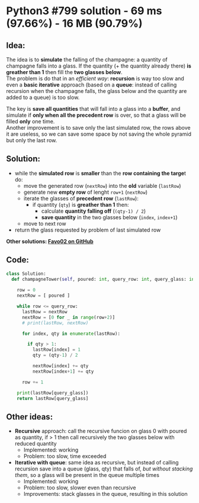 # Python3 #799 solution - 69 ms (97.66%) - 16 MB (90.79%)

## Idea:

The idea is to **simulate** the falling of the champagne: a quantity of champagne falls into a glass. If the quantity (+ the quantity already there) **is greather than 1** then fill the **two glasses below**.\
The problem is do that in an _efficient way_: **recursion** is way too slow and even a **basic iterative** approach (based on a **queue**: instead of calling recursion when the champagne falls, the glass below and the quantity are added to a queue) is too slow.

The key is **save all quantities** that will fall into a glass into a **buffer**, and simulate if **only when all the precedent row** is over, so that a glass will be filled **only** one time.\
Another improvement is to save only the last simulated row, the rows above it are useless, so we can save some space by not saving the whole pyramid but only the last row.

## Solution:

- while the **simulated row** is **smaller** than the **row containing the targe**t do:
  - move the generated row (`nextRow`) into the **old** variable (`lastRow`)
  - generate new **empty row** of lenght `row+1` (`nextRow`)
  - iterate the glasses of **precedent row** (`lastRow`):
    - if quantity (`qty`) is **greather than 1** then:
      - calculate **quantity falling off** (`(qty-1) / 2`)
      - **save quantity** in the two glasses below (`index`, `index+1`)
  - move to next row
- return the glass requested by problem of last simulated row

**Other solutions: [Favo02 on GitHub](https://github.com/Favo02/leetcode)**

## Code:
```python
class Solution:
  def champagneTower(self, poured: int, query_row: int, query_glass: int) -> float:
    
    row = 0
    nextRow = [ poured ]

    while row <= query_row:
      lastRow = nextRow
      nextRow = [0 for _ in range(row+2)]
      # print(lastRow, nextRow)

      for index, qty in enumerate(lastRow):

        if qty > 1:
          lastRow[index] = 1
          qty = (qty-1) / 2

          nextRow[index] += qty
          nextRow[index+1] += qty

      row += 1

    print(lastRow[query_glass])
    return lastRow[query_glass]
```

## Other ideas:

- **Recursive** approach: call the recursive funcion on glass 0 with poured as quantity, if > 1 then call recursively the two glasses below with reduced quantity
  - Implemented: working
  - Problem: too slow, time exceeded
- **Iterative with queue**: same idea as recursive, but instead of calling recursion save into a queue (glass, qty) that falls of, _but without stacking them_, so a glass will be present in the queue multiple times
  - Implemented: working
  - Problem: too slow, slower even than recursive
  - Improvements: stack glasses in the queue, resulting in this solution
